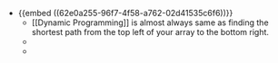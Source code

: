 - {{embed ((62e0a255-96f7-4f58-a762-02d41535c6f6))}}
	- [[Dynamic Programming]] is almost always same as finding the shortest path from the top left of your array to the bottom right.
	-
	-